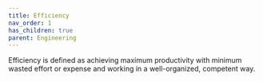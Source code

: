 ```yaml
---
title: Efficiency
nav_order: 1
has_children: true
parent: Engineering
---
```

Efficiency is defined as achieving maximum productivity with minimum wasted effort or expense and working in a well-organized, competent way.